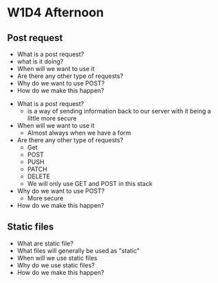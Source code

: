 # W1D4 Afternoon

<link rel="stylesheet" href="../../style.css">

## Post request

<div class="box white pill">

- What is a post request?
- what is it doing?
- When will we want to use it
- Are there any other type of requests?
- Why do we want to use POST?
- How do we make this happen?

</div>

- What is a post request?
  - is a way of sending information back to our server with it being a little more secure
- When will we want to use it
  - Almost always when we have a form
- Are there any other type of requests?
  - Get
  - POST
  - PUSH
  - PATCH
  - DELETE
  - We will only use GET and POST in this stack
- Why do we want to use POST?
  - More secure
- How do we make this happen?

## Static files

- What are static file?
- What files will generally be used as "static"
- When will we use static files
- Why do we use static files?
- How do we make this happen?
